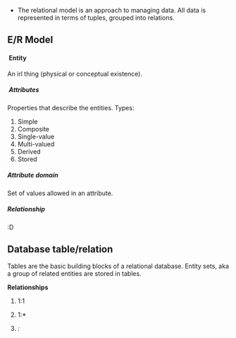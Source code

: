 -   The relational model is an approach to managing data. All data is represented in terms of tuples, grouped into relations.
    

## **E/R Model**

####  Entity
An irl thing (physical or conceptual existence).
    

#####  Attributes
Properties that describe the entities.
Types:
1.  Simple
2.  Composite
3.  Single-value
4.  Multi-valued
5.  Derived
6.  Stored

##### Attribute domain
Set of values allowed in an attribute.

##### Relationship
:D

## **Database table/relation**
Tables are the basic building blocks of a relational database. Entity sets, aka a group of related entities are stored in tables.

**Relationships**
1.  1:1
    
2.  1:*
    
3.  *:*